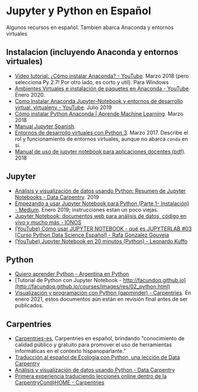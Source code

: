 # Jupyter y Python en Español

Algunos recursos en español. Tambien abarca Anaconda y entornos virtuales

## Instalacion (incluyendo Anaconda y entornos virtuales)

- [​Video tutorial: ¿Cómo instalar Anaconda? - YouTube](https://www.youtube.com/watch?v=z4oJh-ZCB7U). Marzo 2018 (pero selecciona Py 2.7! Por otro lado, es corto y util). Para Windows
- [Ambientes Virtuales e instalación de paquetes en Anaconda - YouTube](https://www.youtube.com/watch?v=w0griS9S6rc). Enero 2020. 
- [Como Instalar Anaconda Jupyter-Notebook y entornos de desarrollo virtual. virtualenv - YouTube](https://www.youtube.com/watch?v=2-kJ8Ge96jY). Julio 2019
- [Cómo instalar Python Anaconda | Aprende Machine Learning](https://www.aprendemachinelearning.com/instalar-ambiente-de-desarrollo-python-anaconda-para-aprendizaje-automatico/). Marzo 2018
- [Manual Jupyter Spanish](https://usermanual.wiki/Document/ManualJupyterSpanish.540297952). 
- [Entornos de desarrollo virtuales con Python 3](https://openwebinars.net/blog/entornos-de-desarrollo-virtuales-con-python3/). Marzo 2017. Describe el rol y funcionamiento de entornos virtuales, aunque no abarca `conda` en si.
- [Manual de uso de jupyter notebook para aplicaciones docentes (pdf)](https://usermanual.wiki/Document/ManualJupyterSpanish.540297952). 2018

## Jupyter

- [Análisis y visualización de datos usando Python: Resumen de Jupyter Notebooks - Data Carpentry](https://datacarpentry.org/python-ecology-lesson-es/jupyter_notebooks/). 2019
- [Empezando a usar Jupyter Notebook para Python (Parte 1- Instalación) - Medium](https://medium.com/saturdays-ai/empezando-a-usar-jupyter-notebook-para-python-parte-1-instalaci%C3%B3n-94e97b4c5f37). Enero 2019; instrucciones estan un poco viejas.
- [Jupyter Notebook: documentos web para análisis de datos, código en vivo y mucho más - IONOS](https://www.ionos.es/digitalguide/paginas-web/desarrollo-web/jupyter-notebook/)
- [(YouTube) Cómo usar JUPYTER NOTEBOOK - qué es JUPYTERLAB #03 [Curso Python Data Science Español] - Rafa Gonzalez Gouveia](https://www.youtube.com/watch?v=CwbMaSkKDZg)
- [(YouTube) Jupyter Notebook en 20 minutos (Python) - Leonardo Kuffo](https://www.youtube.com/watch?v=6Vr9ZUntCyE)

## Python

- [Quiero aprender Python - Argentina en Python](https://argentinaenpython.com/quiero-aprender-python/)
- [Tutorial de Python con Jupyter Notebook - http://facundoq.github.io](http://facundoq.github.io/courses/images/res/02_python.html)
- [Visualización y programación con Python (gapminder) - Carpentries](https://carpentries-i18n.github.io/python-novice-gapminder/es/). En enero 2021, estos documentos aún están en revisión final antes de ser publicados.

## Carpentries

- [Carpentries-es](https://carpentries.org/latam-tf/), Carpentries en español, brindando "conocimiento de calidad público y gratuito para promover el uso de herramientas informáticas en el contexto hispanoparlante."
- [Traducción al español de Ecología con Python, una lección de Data Carpentry](https://carpentries.org/blog/2019/01/python-ecologia-es/)
- [Análisis y visualización de datos usando Python - Data Carpentry](https://datacarpentry.org/python-ecology-lesson-es/)
- [Primera experiencia traduciendo lecciones online dentro de la CarpentryCon@HOME - Carpentries](https://carpentries.org/blog/2020/08/Hablamos/)
